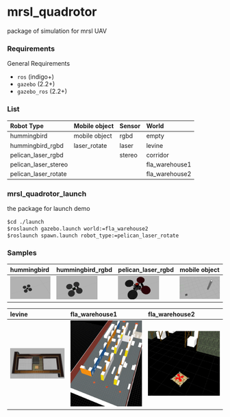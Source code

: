 mrsl_quadrotor
==========
package of simulation for mrsl UAV
### Requirements
General Requirements
 - `ros` (indigo+)
 - `gazebo` (2.2+)
 - `gazebo_ros` (2.2+)

### List
  Robot Type           | Mobile object | Sensor | World    
  :------------------- | :------------ | :----- | :------
  hummingbird          | mobile object | rgbd   | empty    
  hummingbird_rgbd     | laser_rotate  | laser  | levine   
  pelican_laser_rgbd   |               | stereo | corridor 
  pelican_laser_stereo |               |        | fla_warehouse1
  pelican_laser_rotate |               |        | fla_warehouse2

### mrsl_quadrotor_launch
the package for launch demo
```           
$cd ./launch
$roslaunch gazebo.launch world:=fla_warehouse2
$roslaunch spawn.launch robot_type:=pelican_laser_rotate
```
 
### Samples
  hummingbird | hummingbird_rgbd | pelican_laser_rgbd | mobile object
  :---------- | :-------------- | :------------------ | :-----------
  <img src="./mrsl_models/samples/hummingbird.jpg" width="96"> | <img src="./mrsl_models/samples/hummingbird_rgbd.jpg" width="96"> | <img src="./mrsl_models/samples/pelican_laser_rgbd.jpg" width="96"> | <img src="./mrsl_models/samples/mobile_object.jpg" width="128">

  levine | fla_warehouse1 | fla_warehouse2
  :---------- | :-------------- | :----------- 
  <img src="./mrsl_models/samples/levine.jpg" width="256"> | <img src="./mrsl_models/samples/fla_warehouse1.png" width="256"> | <img src="./mrsl_models/samples/fla_warehouse2.png" width="256">


